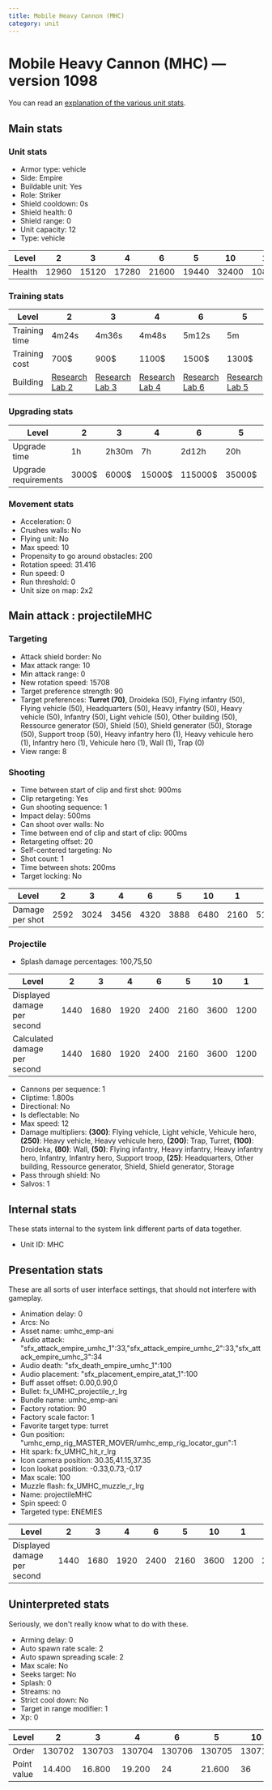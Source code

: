 ```yaml
---
title: Mobile Heavy Cannon (MHC)
category: unit
---
```


# Mobile Heavy Cannon (MHC) — version 1098

You can read an [explanation  of the various unit stats](unitexplained.md).

## Main stats

### Unit stats

  * Armor type: vehicle
  * Side: Empire
  * Buildable unit: Yes
  * Role: Striker
  * Shield cooldown: 0s
  * Shield health: 0
  * Shield range: 0
  * Unit capacity: 12
  * Type: vehicle

|Level |2    |3    |4    |6    |5    |10   |1    |8    |7    |9    |
|------|-----|-----|-----|-----|-----|-----|-----|-----|-----|-----|
|Health|12960|15120|17280|21600|19440|32400|10800|25920|23760|28080|


### Training stats

|Level        |2                                      |3                                      |4                                      |6                                      |5                                      |10                                      |1                              |8                                      |7                                      |9                                      |
|-------------|---------------------------------------|---------------------------------------|---------------------------------------|---------------------------------------|---------------------------------------|----------------------------------------|-------------------------------|---------------------------------------|---------------------------------------|---------------------------------------|
|Training time|4m24s                                  |4m36s                                  |4m48s                                  |5m12s                                  |5m                                     |6m                                      |4m12s                          |5m36s                                  |5m24s                                  |5m48s                                  |
|Training cost|700$                                   |900$                                   |1100$                                  |1500$                                  |1300$                                  |3000$                                   |500$                           |2400$                                  |1700$                                  |2700$                                  |
|Building     |[Research Lab 2](empireOffenseLab.html)|[Research Lab 3](empireOffenseLab.html)|[Research Lab 4](empireOffenseLab.html)|[Research Lab 6](empireOffenseLab.html)|[Research Lab 5](empireOffenseLab.html)|[Research Lab 10](empireOffenseLab.html)|[Factory 7](empireFactory.html)|[Research Lab 8](empireOffenseLab.html)|[Research Lab 7](empireOffenseLab.html)|[Research Lab 9](empireOffenseLab.html)|


### Upgrading stats

|Level               |2    |3    |4     |6      |5     |10      |1    |8      |7      |9       |
|--------------------|-----|-----|------|-------|------|--------|-----|-------|-------|--------|
|Upgrade time        |1h   |2h30m|7h    |2d12h  |20h   |1w5d    |0s   |6d     |4d     |1w1d    |
|Upgrade requirements|3000$|6000$|15000$|115000$|35000$|2250000$|6500$|385000$|200000$|1250000$|


### Movement stats

  * Acceleration: 0
  * Crushes walls: No
  * Flying unit: No
  * Max speed: 10
  * Propensity to go around obstacles: 200
  * Rotation speed: 31.416
  * Run speed: 0
  * Run threshold: 0
  * Unit size on map: 2x2

## Main attack : projectileMHC

### Targeting

  * Attack shield border: No
  * Max attack range: 10
  * Min attack range: 0
  * New rotation speed: 15708
  * Target preference strength: 90
  * Target preferences: **Turret (70)**, Droideka (50), Flying infantry (50), Flying vehicle (50), Headquarters (50), Heavy infantry (50), Heavy vehicle (50), Infantry (50), Light vehicle (50), Other building (50), Ressource generator (50), Shield (50), Shield generator (50), Storage (50), Support troop (50), Heavy infantry hero (1), Heavy vehicule hero (1), Infantry hero (1), Vehicule hero (1), Wall (1), Trap (0)
  * View range: 8

### Shooting

  * Time between start of clip and first shot: 900ms
  * Clip retargeting: Yes
  * Gun shooting sequence: 1
  * Impact delay: 500ms
  * Can shoot over walls: No
  * Time between end of clip and start of clip: 900ms
  * Retargeting offset: 20
  * Self-centered targeting: No
  * Shot count: 1
  * Time between shots: 200ms
  * Target locking: No

|Level          |2   |3   |4   |6   |5   |10  |1   |8   |7   |9   |
|---------------|----|----|----|----|----|----|----|----|----|----|
|Damage per shot|2592|3024|3456|4320|3888|6480|2160|5184|4752|5616|


### Projectile

  * Splash damage percentages: 100,75,50

|Level                       |2   |3   |4   |6   |5   |10  |1   |8   |7   |9   |
|----------------------------|----|----|----|----|----|----|----|----|----|----|
|Displayed damage per second |1440|1680|1920|2400|2160|3600|1200|2880|2640|3120|
|Calculated damage per second|1440|1680|1920|2400|2160|3600|1200|2880|2640|3120|


  * Cannons per sequence: 1
  * Cliptime: 1.800s
  * Directional: No
  * Is deflectable: No
  * Max speed: 12
  * Damage multipliers: **(300)**: Flying vehicle, Light vehicle, Vehicule hero, **(250)**: Heavy vehicle, Heavy vehicule hero, **(200)**: Trap, Turret, **(100)**: Droideka, **(80)**: Wall, **(50)**: Flying infantry, Heavy infantry, Heavy infantry hero, Infantry, Infantry hero, Support troop, **(25)**: Headquarters, Other building, Ressource generator, Shield, Shield generator, Storage
  * Pass through shield: No
  * Salvos: 1

## Internal stats

These stats internal to the system link different parts of data together.

  * Unit ID: MHC

## Presentation stats

These are all sorts of user interface settings, that should not interfere with gameplay.

  * Animation delay: 0
  * Arcs: No
  * Asset name: umhc_emp-ani
  * Audio attack: "sfx_attack_empire_umhc_1":33,"sfx_attack_empire_umhc_2":33,"sfx_attack_empire_umhc_3":34
  * Audio death: "sfx_death_empire_umhc_1":100
  * Audio placement: "sfx_placement_empire_atat_1":100
  * Buff asset offset: 0.00,0.90,0
  * Bullet: fx_UMHC_projectile_r_lrg
  * Bundle name: umhc_emp-ani
  * Factory rotation: 90
  * Factory scale factor: 1
  * Favorite target type: turret
  * Gun position: "umhc_emp_rig_MASTER_MOVER/umhc_emp_rig_locator_gun":1
  * Hit spark: fx_UMHC_hit_r_lrg
  * Icon camera position: 30.35,41.15,37.35
  * Icon lookat position: -0.33,0.73,-0.17
  * Max scale: 100
  * Muzzle flash: fx_UMHC_muzzle_r_lrg
  * Name: projectileMHC
  * Spin speed: 0
  * Targeted type: ENEMIES

|Level                      |2   |3   |4   |6   |5   |10  |1   |8   |7   |9   |
|---------------------------|----|----|----|----|----|----|----|----|----|----|
|Displayed damage per second|1440|1680|1920|2400|2160|3600|1200|2880|2640|3120|


## Uninterpreted stats

Seriously, we don't really know what to do with these.

  * Arming delay: 0
  * Auto spawn rate scale: 2
  * Auto spawn spreading scale: 2
  * Max scale: No
  * Seeks target: No
  * Splash: 0
  * Streams: no
  * Strict cool down: No
  * Target in range modifier: 1
  * Xp: 0

|Level      |2     |3     |4     |6     |5     |10    |1     |8     |7     |9     |
|-----------|------|------|------|------|------|------|------|------|------|------|
|Order      |130702|130703|130704|130706|130705|130710|130701|130708|130707|130709|
|Point value|14.400|16.800|19.200|24    |21.600|36    |12    |28.800|26.400|31.200|


